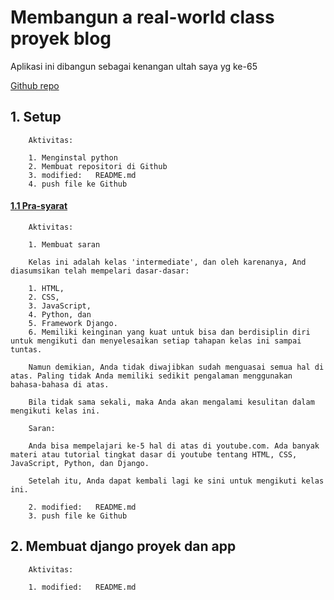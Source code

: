 # Membangun a real-world class proyek blog 
Aplikasi ini dibangun sebagai kenangan ultah saya yg ke-65

[Github repo](https://github.com/gurnitha/django-real-world-class-blog)


## 1. Setup

        Aktivitas:

        1. Menginstal python
        2. Membuat repositori di Github
        3. modified:   README.md
        4. push file ke Github


#### [1.1 Pra-syarat](https://github.com/gurnitha/django-real-world-class-blog/commit/35a530d41d8113da2a43d5485b95a120c597f522)

        Aktivitas:

        1. Membuat saran

        Kelas ini adalah kelas 'intermediate', dan oleh karenanya, And diasumsikan telah mempelari dasar-dasar:

        1. HTML,
        2. CSS,
        3. JavaScript,
        4. Python, dan
        5. Framework Django.
        6. Memiliki keinginan yang kuat untuk bisa dan berdisiplin diri untuk mengikuti dan menyelesaikan setiap tahapan kelas ini sampai tuntas.

        Namun demikian, Anda tidak diwajibkan sudah menguasai semua hal di atas. Paling tidak Anda memiliki sedikit pengalaman menggunakan bahasa-bahasa di atas.

        Bila tidak sama sekali, maka Anda akan mengalami kesulitan dalam mengikuti kelas ini.

        Saran:

        Anda bisa mempelajari ke-5 hal di atas di youtube.com. Ada banyak materi atau tutorial tingkat dasar di youtube tentang HTML, CSS, JavaScript, Python, dan Django.

        Setelah itu, Anda dapat kembali lagi ke sini untuk mengikuti kelas ini. 

        2. modified:   README.md
        3. push file ke Github


## 2. Membuat django proyek dan app

        Aktivitas:

        1. modified:   README.md
